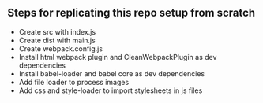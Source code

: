 ## Steps for replicating this repo setup from scratch
- Create src with index.js
- Create dist with main.js
- Create webpack.config.js
- Install html webpack plugin and CleanWebpackPlugin as dev dependencies
- Install babel-loader and babel core as dev dependencies
- Add file loader to process images
- Add css and style-loader to import stylesheets in js files